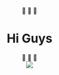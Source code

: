 
<div align="center">
	👋 👋 👋  <h1> Hi Guys </h1> 👋 👋 👋 <br/>
	<img src="https://lh3.googleusercontent.com/proxy/688Ur3oLitrAP2fHTVn38KqRSBrxJUZxgAzxJ7AIzYQRJ2Swrkov2dhyXB-U3pxwNR5dp7gUjx3Bzh9Tn5iSFlNjPxGN7VLD-bnq7GE">
</div>
<!--
**manelarfa/manelarfa** is a ✨ _special_ ✨ repository because its `README.md` (this file) appears on your GitHub profile.

Here are some ideas to get you started:

- 🔭 I’m currently working on ...
- 🌱 I’m currently learning ...
- 👯 I’m looking to collaborate on ...
- 🤔 I’m looking for help with ...
- 💬 Ask me about ...
- 📫 How to reach me: ...
- 😄 Pronouns: ...
- ⚡ Fun fact: ...
-->

